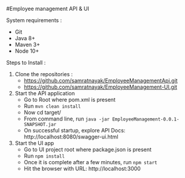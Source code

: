 #Employee management API & UI

System requirements : 

 - Git
 - Java 8+
 - Maven 3+
 - Node 10+

Steps to Install : 

 1) Clone the repositories : 
     - https://github.com/samratnayak/EmployeeManagementApi.git
     - https://github.com/samratnayak/EmployeeManagement-UI.git
 3) Start the API application
     - Go to Root where pom.xml is present
     - Run `mvn clean install`
     - Now cd target/
     - From command line, run `java -jar EmployeeManagement-0.0.1-SNAPSHOT.jar`
     - On successful startup, explore API Docs: http://localhost:8080/swagger-ui.html
 5) Start the UI app
    - Go to UI project root where package.json is present
    - Run `npm install`
    - Once it is complete after a few minutes, run `npm start`
    - Hit the browser with URL: http://localhost:3000 
 
